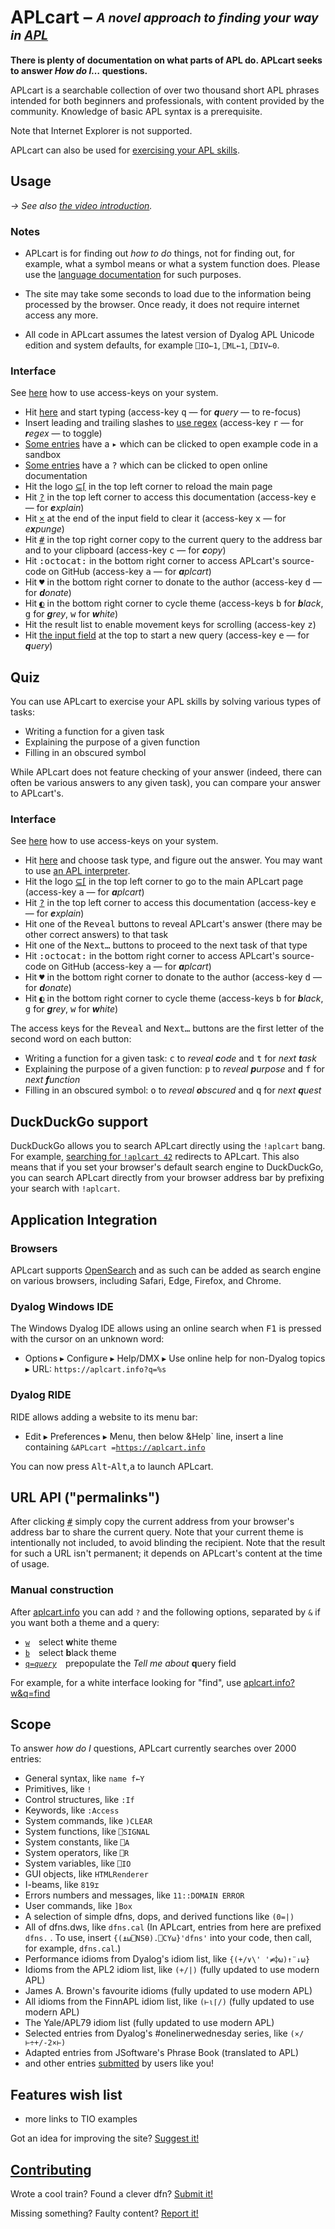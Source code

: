 # APLcart – <sub><sup>*A novel approach to finding your way in [APL](https://aplwiki.com)*</sup></sub>

**There is plenty of documentation on what parts of APL do. APLcart seeks to answer *How do I…* questions.**

APLcart is a searchable collection of over two thousand short APL phrases intended for both beginners and professionals, with content provided by the community. Knowledge of basic APL syntax is a prerequisite. 

Note that Internet Explorer is not supported.

APLcart can also be used for [exercising your APL skills](#quiz).

## Usage

*→ See also [the video introduction](https://dyalog.tv/Dyalog19/?v=r3owA7tfKE8).*

### Notes

- APLcart is for finding out *how to do* things, not for finding out, for example, what a symbol means or what a system function does. Please use the <a href="https://help.dyalog.com/latest/" target="_blank">language documentation</a> for such purposes.

- The site may take some seconds to load due to the information being processed by the browser. Once ready, it does not require internet access any more.

- All code in APLcart assumes the latest version of Dyalog APL Unicode edition and system defaults, for example `⎕IO←1`, `⎕ML←1`, `⎕DIV←0`.

### Interface

See [here](https://www.w3schools.com/tags/att_global_accesskey.asp#table2) how to use access-keys on your system.

- Hit [here](https://aplcart.info) and start typing (access-key <kbd>q</kbd> — for _**q**uery_ — to re-focus)
- Insert leading and trailing slashes to [use regex](https://aplcart.info?q=%2F\b11\b%2F) (access-key <kbd>r</kbd>  ― for _**r**egex_ ― to toggle)
- [Some entries](https://aplcart.info?q=(>)) have a <kbd>▸</kbd> which can be clicked to open example code in a sandbox
- [Some entries](https://aplcart.info?q=(?)) have a <kbd>?</kbd> which can be clicked to open online documentation
- Hit the logo [⊆⌈](abrudz/aplcart) in the top left corner to reload the main page
- Hit [<kbd>?</kbd>](#usage) in the top left corner to access this documentation (access-key <kbd>e</kbd> — for _**e**xplain_)
- Hit [<kbd>×</kbd>](https://aplcart.info?q=) at the end of the input field to clear it (access-key <kbd>x</kbd> — for _e**x**punge_)
- Hit [<kbd>#</kbd>](https://aplcart.info?q=42) in the top right corner copy to the current query to the address bar and to your clipboard (access-key <kbd>c</kbd> — for _**c**opy_)
- Hit <kbd>:octocat:︎</kbd> in the bottom right corner to access APLcart's source-code on GitHub (access-key <kbd>a</kbd> — for _**a**plcart_)
- Hit <kbd>♥︎</kbd> in the bottom right corner to donate to the author (access-key <kbd>d</kbd> — for _**d**onate_)
- Hit [<kbd>◐</kbd>](https://aplcart.info?w) in the bottom right corner to cycle theme (access-keys <kbd>b</kbd> for _**b**lack_, <kbd>g</kbd> for _**g**rey_, <kbd>w</kbd> for _**w**hite_)
- Hit the result list to enable movement keys for scrolling (access-key <kbd>z</kbd>)
- Hit [the input field](https://aplcart.info) at the top to start a new query (access-key <kbd>e</kbd> — for _**q**uery_)

## Quiz

You can use APLcart to exercise your APL skills by solving various types of tasks:

* Writing a function for a given task
* Explaining the purpose of a given function
* Filling in an obscured symbol

While APLcart does not feature checking of your answer (indeed, there can often be various answers to any given task), you can compare your answer to APLcart's.

### Interface

See [here](https://www.w3schools.com/tags/att_global_accesskey.asp#table2) how to use access-keys on your system.

- Hit [here](https://aplcart.info/quiz) and choose task type, and figure out the answer. You may want to use [an APL interpreter](https://aplwiki.com/wiki/Running_APL).
- Hit the logo [⊆⌈](abrudz/aplcart) in the top left corner to go to the main APLcart page (access-key <kbd>a</kbd> — for _**a**plcart_)
- Hit [<kbd>?</kbd>](#usage) in the top left corner to access this documentation (access-key <kbd>e</kbd> — for _**e**xplain_)
- Hit one of the <kbd>Reveal</kbd> buttons to reveal APLcart's answer (there may be other correct answers) to that task
- Hit one of the <kbd>Next…</kbd> buttons to proceed to the next task of that type
- Hit <kbd>:octocat:︎</kbd> in the bottom right corner to access APLcart's source-code on GitHub (access-key <kbd>a</kbd> — for _**a**plcart_)
- Hit <kbd>♥︎</kbd> in the bottom right corner to donate to the author (access-key <kbd>d</kbd> — for _**d**onate_)
- Hit [<kbd>◐</kbd>](https://aplcart.info?w) in the bottom right corner to cycle theme (access-keys <kbd>b</kbd> for _**b**lack_, <kbd>g</kbd> for _**g**rey_, <kbd>w</kbd> for _**w**hite_)

The access keys for the  <kbd>Reveal</kbd> and <kbd>Next…</kbd> buttons are the first letter of the second word on each button:

* Writing a function for a given task: <kbd>c</kbd> to _reveal **c**ode_ and <kbd>t</kbd> for _next **t**ask_
* Explaining the purpose of a given function: <kbd>p</kbd> to  _reveal **p**urpose_ and <kbd>f</kbd> for _next **f**unction_
* Filling in an obscured symbol: <kbd>o</kbd> to _reveal **o**bscured_ and <kbd>q</kbd> for _next **q**uest_

## DuckDuckGo support

DuckDuckGo allows you to search APLcart directly using the `!aplcart` bang. For example, [searching for `!aplcart 42`](https://duckduckgo.com/?q=!aplcart+42) redirects to APLcart. This also means that if you set your browser's default search engine to DuckDuckGo, you can search APLcart directly from your browser address bar by prefixing your search with `!aplcart`.

## Application Integration

### Browsers

APLcart supports [OpenSearch](https://en.wikipedia.org/wiki/OpenSearch) and as such can be added as search engine on various browsers, including Safari, Edge, Firefox, and Chrome.

### Dyalog Windows IDE

The Windows Dyalog IDE allows using an online search when <kbd>F1</kbd> is pressed with the cursor on an unknown word:

- Options ▸ Configure ▸ Help/DMX ▸ Use online help for non-Dyalog topics ▸ URL: `https://aplcart.info?q=%s`

### Dyalog RIDE

RIDE allows adding a website to its menu bar:

- Edit ▸ Preferences ▸ Menu, then below &Help` line, insert a line containing <code>&APLcart =https://aplcart.info</code>

You can now press <kbd>Alt</kbd>-<kbd>Alt</kbd>,<kbd>a</kbd> to launch APLcart.

## URL API ("permalinks")

After clicking [<kbd>#</kbd>](https://aplcart.info?q=42) simply copy the current address from your browser's address bar to share the current query. Note that your current theme is intentionally not included, to avoid blinding the recipient. Note that the result for such a URL isn't permanent; it depends on APLcart's content at the time of usage.

### Manual construction

After [aplcart.info](https://aplcart.info/) you can add `?` and the following options, separated by `&` if you want both a theme and a query:

- [<code>w</code>](https://aplcart.info?w) select **w**hite theme
- [<code>b</code>](https://aplcart.info?b) select **b**lack theme
- [<code>q=<i>query</i></code>](https://aplcart.info?q=query) prepopulate the _Tell me about_ **q**uery field

For example, for a white interface looking for "find", use [aplcart.info?w&q=find](https://aplcart.info?w&q=find)

## Scope

To answer *how do I* questions, APLcart currently searches over 2000 entries:

- General syntax, like `name f←Y`
- Primitives, like `!`
- Control structures, like `:If`
- Keywords, like `:Access`
- System commands, like `)CLEAR`
- System functions, like `⎕SIGNAL`
- System constants, like `⎕A`
- System operators, like `⎕R`
- System variables, like `⎕IO`
- GUI objects, like `HTMLRenderer`
- I-beams, like `819⌶`
- Errors numbers and messages, like `11::DOMAIN ERROR`
- User commands, like `]Box`
- A selection of simple dfns, dops, and derived functions like `(0=|)`
- All of dfns.dws, like `dfns.cal` (In APLcart, entries from here are prefixed `dfns.` . To use, insert `{(⍎⍵⎕NS⍬).⎕CY⍵}'dfns'` into your code, then call, for example, `dfns.cal`.)
- Performance idioms from Dyalog's idiom list, like `{(+/∨\' '≠⌽⍵)↑¨↓⍵}`
- Idioms from the APL2 idiom list, like `(+/|)` (fully updated to use modern APL)
- James A. Brown's favourite idioms (fully updated to use modern APL)
- All idioms from the FinnAPL idiom list, like `(⊢⍳⌈/)` (fully updated to use modern APL)
- The Yale/APL79 idiom list (fully updated to use modern APL)
- Selected entries from Dyalog's #onelinerwednesday series, like `(×/⊢÷+/-2×⊢)` 
- Adapted entries from JSoftware's Phrase Book (translated to APL)
- and other entries [submitted](https://github.com/abrudz/aplcart/issues/new?assignees=abrudz&labels=addition&template=content-request.md&title=) by users like you!

## Features wish list
- more links to TIO examples

Got an idea for improving the site? [Suggest it!](https://github.com/abrudz/aplcart/issues/new?assignees=abrudz&labels=enhancement&template=feature_request.md&title=)

## [Contributing](CONTRIBUTING.md)

Wrote a cool train? Found a clever dfn? [Submit it!](https://github.com/abrudz/aplcart/issues/new?assignees=abrudz&labels=addition&template=content-request.md&title=)

Missing something? Faulty content? [Report it!](https://github.com/abrudz/aplcart/issues/new?assignees=abrudz&labels=bug&template=bug_report.md&title=)
